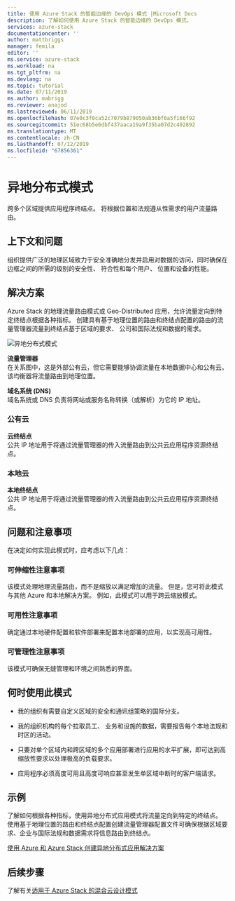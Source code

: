 ```yaml
---
title: 使用 Azure Stack 的智能边缘的 DevOps 模式 |Microsoft Docs
description: 了解如何使用 Azure Stack 的智能边缘的 DevOps 模式。
services: azure-stack
documentationcenter: ''
author: mattbriggs
manager: femila
editor: ''
ms.service: azure-stack
ms.workload: na
ms.tgt_pltfrm: na
ms.devlang: na
ms.topic: tutorial
ms.date: 07/11/2019
ms.author: mabrigg
ms.reviewer: anajod
ms.lastreviewed: 06/11/2019
ms.openlocfilehash: 07e0c3f0ca52c7079b879050ab36bf6a5f166f92
ms.sourcegitcommit: 51ec68b5e6dbf437aaca19a9f35ba07d2c402892
ms.translationtype: MT
ms.contentlocale: zh-CN
ms.lasthandoff: 07/12/2019
ms.locfileid: "67856361"
---
```

# <a name="geo-distributed-pattern"></a>异地分布式模式

跨多个区域提供应用程序终结点。 将根据位置和法规遵从性需求的用户流量路由。

## <a name="context-and-problem"></a>上下文和问题

组织提供广泛的地理区域致力于安全准确地分发并启用对数据的访问，同时确保在边框之间的所需的级别的安全性、 符合性和每个用户、 位置和设备的性能。

## <a name="solution"></a>解决方案

Azure Stack 的地理流量路由模式或 Geo-Distributed 应用，允许流量定向到特定终结点根据各种指标。 创建具有基于地理位置的路由和终结点配置的路由的流量管理器流量到终结点基于区域的要求、 公司和国际法规和数据的需求。

![异地分布式模式](media/azure-stack-edge-pattern-geo-distribution/geo-distribution.png)

**流量管理器**  
在关系图中，这是外部公有云，但它需要能够协调流量在本地数据中心和公有云。 该均衡器将流量路由到地理位置。

**域名系统 (DNS)**  
域名系统或 DNS 负责将网站或服务名称转换（或解析）为它的 IP 地址。

### <a name="public-cloud"></a>公有云

**云终结点**  
公共 IP 地址用于将通过流量管理器的传入流量路由到公共云应用程序资源终结点。  

### <a name="local-clouds"></a>本地云

**本地终结点**  
公共 IP 地址用于将通过流量管理器的传入流量路由到公共云应用程序资源终结点。

## <a name="issues-and-considerations"></a>问题和注意事项

在决定如何实现此模式时，应考虑以下几点：

### <a name="scalability-considerations"></a>可伸缩性注意事项

该模式处理地理流量路由，而不是缩放以满足增加的流量。 但是，您可将此模式与其他 Azure 和本地解决方案。 例如，此模式可以用于跨云缩放模式。

### <a name="availability-considerations"></a>可用性注意事项

确定通过本地硬件配置和软件部署来配置本地部署的应用，以实现高可用性。

### <a name="manageability-considerations"></a>可管理性注意事项

该模式可确保无缝管理和环境之间熟悉的界面。

## <a name="when-to-use-this-pattern"></a>何时使用此模式

-   我的组织有需要自定义区域的安全和通讯组策略的国际分支。

-   我的组织机构的每个拉取员工、 业务和设施的数据，需要报告每个本地法规和时区的活动。

-   只要对单个区域内和跨区域的多个应用部署进行应用的水平扩展，即可达到高缩放性要求以处理极高的负载要求。

-   应用程序必须高度可用且高度可响应甚至发生单区域中断时的客户端请求。

## <a name="example"></a>示例

了解如何根据各种指标，使用异地分布式应用模式将流量定向到特定的终结点。 使用基于地理位置的路由和终结点配置创建流量管理器配置文件可确保根据区域要求、企业与国际法规和数据需求将信息路由到终结点。

[使用 Azure 和 Azure Stack 创建异地分布式应用解决方案](https://docs.microsoft.com/azure/azure-stack/user/azure-stack-solution-geo-distributed)

## <a name="next-steps"></a>后续步骤

了解有关[适用于 Azure Stack 的混合云设计模式](azure-stack-edge-pattern-overview.md)
